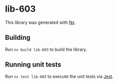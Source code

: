 # lib-603

This library was generated with [Nx](https://nx.dev).

## Building

Run `nx build lib-603` to build the library.

## Running unit tests

Run `nx test lib-603` to execute the unit tests via [Jest](https://jestjs.io).
